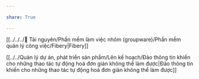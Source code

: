 ---  
share: True  
---  
[[../../../📜 Tài nguyên/Phần mềm làm việc nhóm (groupware)/Phần mềm quản lý công việc/Fibery|Fibery]]  
[[../../Quản lý dự án, phát triển sản phẩm/Lên kế hoạch/Đảo thông tin khiến cho những thao tác tự động hoá đơn giản không thể làm được|Đảo thông tin khiến cho những thao tác tự động hoá đơn giản không thể làm được]]  
